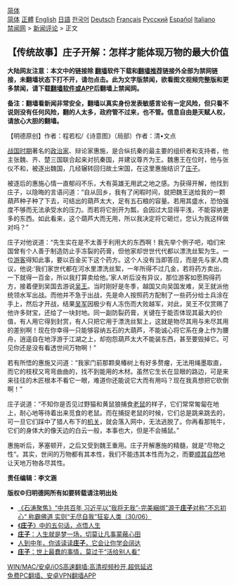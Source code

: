  <!-- 面包屑导航 --> <div class="breadcrumb"><!-- GTranslate: https://gtranslate.io/ -->  <div class="switcher notranslate">  <div class="selected">  <a href="#" onclick="return false;"> 简体</a>  </div>  <div class="option">  <a href="https://www.bannedbook.org" onclick="doGTranslate('zh-CN|zh-CN');jQuery('div.switcher div.selected a').html(jQuery(this).html());return false;" title="简体中文" class="nturl selected"> 简体</a>  <a href="https://www.bannedbook.org/zh-tw/" onclick="doGTranslate('zh-CN|zh-TW');jQuery('div.switcher div.selected a').html(jQuery(this).html());return false;" title="繁體中文" class="nturl"> 正體</a>  <a href="https://www.bannedbook.org/en/" onclick="doGTranslate('zh-CN|en');jQuery('div.switcher div.selected a').html(jQuery(this).html());return false;" title="English" class="nturl"> English</a>  <a href="https://www.bannedbook.org/ja/" onclick="doGTranslate('zh-CN|ja');jQuery('div.switcher div.selected a').html(jQuery(this).html());return false;" title="日本語" class="nturl"> 日語</a>  <a href="https://www.bannedbook.org/ko/" onclick="doGTranslate('zh-CN|ko');jQuery('div.switcher div.selected a').html(jQuery(this).html());return false;" title="한국어" class="nturl"> 한국어</a>  <a href="https://www.bannedbook.org/de/" onclick="doGTranslate('zh-CN|de');jQuery('div.switcher div.selected a').html(jQuery(this).html());return false;" title="Deutsch" class="nturl"> Deutsch</a>  <a href="https://www.bannedbook.org/fr/" onclick="doGTranslate('zh-CN|fr');jQuery('div.switcher div.selected a').html(jQuery(this).html());return false;" title="Français" class="nturl"> Français</a>  <a href="https://www.bannedbook.org/ru/" onclick="doGTranslate('zh-CN|ru');jQuery('div.switcher div.selected a').html(jQuery(this).html());return false;" title="Русский" class="nturl"> Русский</a>  <a href="https://www.bannedbook.org/es/" onclick="doGTranslate('zh-CN|es');jQuery('div.switcher div.selected a').html(jQuery(this).html());return false;" title="Español" class="nturl"> Español</a>  <a href="https://www.bannedbook.org/it/" onclick="doGTranslate('zh-CN|it');jQuery('div.switcher div.selected a').html(jQuery(this).html());return false;" title="Italiano" class="nturl"> Italiano</a>  </div>  </div>      <div class='breadcrumb-sub'><!-- Breadcrumb NavXT 6.3.0 --> <a href="https://www.bannedbook.org/" class="home">禁闻网</a> &gt; <a href="https://www.bannedbook.org/bnews/comments/" class="category">新闻评论</a> &gt; 正文</div></div><h2>【传统故事】庄子开解：怎样才能体现万物的最大价值</h2> <p class="notice"><b>大陆网友注意：本文中的链接除 <a href="https://github.com/bannedbook/fanqiang" >翻墙</a>软件下载和<a href="https://github.com/killgcd/justmysocks/blob/master/README.md">翻墙推荐</a>链接外全部为禁网链接，未翻墙状态下打不开，请勿点击。此为文字版禁闻，欲看图文视频完整版和更多禁闻，请下载<a href="https://github.com/bannedbook/fanqiang">翻墙软件或APP</a>后翻墙上禁闻网。</p><p>备注：翻墙看新闻非常安全，翻墙以真实身份发表敏感言论有一定风险，但只看不说则没有任何风险，翻的人太多，政府管不过来，也不管。信息自由是天赋人权，请放心大胆的翻墙。</b></p>  <div class="entry"> <p>              <a href="https://i1.wp.com/upload-images-bucket-v64rleca837do.s3.eu-west-1.amazonaws.com/wp-content/uploads/2021/08/08064011/IMG_0956.jpg?fit=1440%2C1920&#038;ssl=1" data-caption=""></a>                            </p> <p>【明德原创】作者：程若松/《诗意图》（局部）作者：清•文点</p> <p><a href="https://www.bannedbook.org/bnews/tag/%e6%88%98%e5%9b%bd%e6%97%b6%e6%9c%9f/" class="st_tag internal_tag" rel="tag" title="标签 战国时期 下的日志">战国时期</a>著名的<a href="https://www.bannedbook.org/bnews/tag/%E6%94%BF%E6%B2%BB%E5%AE%B6/" class="st_tag internal_tag" rel="tag" title="标签 政治家 下的日志">政治家</a>、辩论家惠施，是合纵抗秦的最主要的组织者和支持者，他主张魏、齐、楚三国联合起来对抗秦国，并建议尊齐为王。魏惠王在位时，他与张仪不和，被逐出魏国，几经辗转回归故土宋国，在这里惠施结识了<a href="https://www.bannedbook.org/bnews/tag/%e5%ba%84%e5%ad%90/" class="st_tag internal_tag" rel="tag" title="标签 庄子 下的日志">庄子</a>。</p>  <p>被逐后的惠施心情一直郁闷不乐，大有英雄无用武之地之感。为获得开解，他找到庄子，以隐晦的言语问道：“自从回乡，我有了闲暇时间，就把魏王送给我的一颗葫芦种子种了下去，可结出的葫芦太大，足有五石粮的容量。若用其盛水，恐怕强度不够而无法承受水的压力。而若将它剖开为瓢，会因过大显得平浅，不能容纳更多的东西。如此看来，这个葫芦大而无用，所以我决定将它砸烂，您认为我这样做对吗？”</p> <p>庄子对他说道：“先生实在是不太善于利用大的东西啊！我先举个例子吧，咱们宋国曾有个人善于制造防止手冻裂的药膏，但他家却世世代代都以漂洗丝絮为生。一位<a href="https://www.bannedbook.org/bnews/tag/%E6%B8%B8%E5%AE%A2/" class="st_tag internal_tag" rel="tag" title="标签 游客 下的日志">游客</a>得知此事，要以百金买下这个药方。这个人没有当即答应，而是先与家人商议，他说:‘我们家世代都在河水里漂洗丝絮，一年所得不过几金，若将药方卖出，一下就得一百金，所以我打算卖给他。’家人听后没有异议，那位游客如愿购得药方，接着便到吴国去游说<a href="https://www.bannedbook.org/bnews/tag/%e5%90%b4%e7%8e%8b/" class="st_tag internal_tag" rel="tag" title="标签 吴王 下的日志">吴王</a>。当时刚好是冬季，越国又向吴国发难，吴王就派他统领水军出战。而他并不急于出战，先是命人按照药方配制了一些药分给士兵涂在手上，然后才开战，结果<a href="https://www.bannedbook.org/bnews/tag/%e5%90%b4%e5%86%9b/" class="st_tag internal_tag" rel="tag" title="标签 吴军 下的日志">吴军</a>因极少有人冻伤而大败越军，对此，吴王不仅赏赐了他许多财宝，还给了一块封地。同一副防裂药膏，关键在于能否体现其最大的价值，有人用它得到封赏，有人只把它用于漂洗丝絮上，这就是物尽其用与未尽其用的差别啊！现在你幸得一只能够容纳五石的大葫芦，不能诚心将它系在身上作为腰舟，逍遥自在地浮游于江湖之上，却抱怨葫芦太大不能装东西，甚至要毁掉它。可见你还是没有看透世间万物啊！”</p> <p>若有所悟的惠施又问道：“我家门前那颗臭椿树上有好多赘瘤，无法用绳墨取直，而它的枝杈又弯弯曲曲的，找不到能用的木材。虽然它生长在显眼的路边，可是来来往往的木匠根本不看它一眼，难道你还能说它大而有用吗？现在我真想把它砍倒啊！”</p>  <p>庄子说道：“不知你是否见过野猫和黄鼠狼捕食<a href="https://www.bannedbook.org/bnews/tag/%e8%80%81%e9%bc%a0/" class="st_tag internal_tag" rel="tag" title="标签 老鼠 下的日志">老鼠</a>的样子，它们常常匍匐在地上，耐心地等待着出来觅食的老鼠。而在捕捉老鼠的时候，它们总是跳来跳去的，可一旦它们踩中了猎人布下的<a href="https://www.bannedbook.org/bnews/tag/%E6%9C%BA%E5%85%B3/" class="st_tag internal_tag" rel="tag" title="标签 机关 下的日志">机关</a>，就会落入网中，无法逃脱了。你再看那牦牛，它们的身体大的像天边的白云一般，本事也大，但是不会捕鼠。”</p> <p>惠施听后，茅塞顿开，之后又受到魏王重用。庄子开解惠施的精髓，就是“尽物之性”。其实，世间的万物都有其本性，我们不能违其本性而为之，而要<a href="https://www.bannedbook.org/bnews/tag/%E9%A1%BA%E5%85%B6%E8%87%AA%E7%84%B6/" class="st_tag internal_tag" rel="tag" title="标签 顺其自然 下的日志">顺其自然</a>地让天地万物各尽其性。</p> <p><strong>责任编辑：李文涵</strong></p>  <p><strong>版权©️归明德网所有如要转载请注明出处</strong></p> <ul class='op-related-articles' title='相关阅读'> <li><a href='https://www.bannedbook.org/bnews/bannedvideo/20210630/1577675.html' target='_blank'>《石涛聚焦》“中共百年 习近平以“我将无我”-完美綑绑”源于<b>庄子</b>对称”不忘初心“ 称霸佛道 实则“无尽自我”狂妄人类（30/06）</a></li> <li><a href='https://www.bannedbook.org/bnews/funmedia/20210624/1573328.html' target='_blank'>《<b>庄子</b>》中的五句话，点悟人生</a></li> <li><a href='https://www.bannedbook.org/bnews/funmedia/20210604/1559771.html' target='_blank'><b>庄子</b>：人生就是梦一场，切莫让凡事蒙蔽心田</a></li> <li><a href='https://www.bannedbook.org/bnews/funmedia/20210601/1557646.html' target='_blank'>人到中年，你该读读<b>庄子</b>，它会让你学会阔达</a></li> <li><a href='https://www.bannedbook.org/bnews/funmedia/20210521/1550750.html' target='_blank'><b>庄子</b>：世上最蠢的事情，莫过于“活给别人看”</a></li> </ul> <p class="texttj"> <a href="https://github.com/bannedbook/fanqiang/wiki/V2ray%E6%9C%BA%E5%9C%BA" target="_blank">WIN/MAC/安卓/iOS高速翻墙:高清视频秒开,超低延迟</a><br/> <a href="https://github.com/bannedbook/fanqiang/wiki/%E7%A6%81%E9%97%BB%E7%BD%91%E5%AE%89%E5%8D%93%E7%BF%BB%E5%A2%99%E6%96%B0%E9%97%BBAPP" target="_blank">免费PC翻墙、安卓VPN翻墙APP</a></p><p>&nbsp;</p> <a name='sharetosocial'></a>  <div style="margin-bottom:5px;padding-bottom:5px;clear:both"> <div id="archive-pix-1" class="banner-ads"> <!-- AuctionX Display platform tag START --> <div id="26318x728x90x621x_ADSLOT2" clicktrack="%%CLICK_URL_ESC%%"></div> <!-- AuctionX Display platform tag END --> </div> <div id="archive-pix-2" class="banner-ads"> <!-- AuctionX Display platform tag START --> <div id="26315x300x250x621x_ADSLOT2" clicktrack="%%CLICK_URL_ESC%%"></div> <!-- AuctionX Display platform tag END --> </div> </div>  <div id="archive-pix-1" class="banner-ads"> <!-- AuctionX Display platform tag START --> <div id="26318x728x90x621x_ADSLOT3" clicktrack="%%CLICK_URL_ESC%%"></div> <!-- AuctionX Display platform tag END --> </div> </div><!--END ENTRY--> 